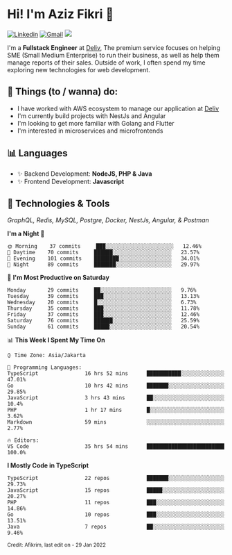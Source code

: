 <!-- Greetings -->
# Hi! I'm Aziz Fikri :bow:

<!-- Social Media -->
[![Linkedin](https://img.shields.io/badge/-afikrim-blue?style=flat&logo=Linkedin&logoColor=white)](https://www.linkedin.com/in/afikrim/)
[![Gmail](https://img.shields.io/badge/-afikrim10@gmail.com-c14438?style=flat&logo=Gmail&logoColor=white)](mailto:afikrim10@gmail.com)
![](https://komarev.com/ghpvc/?username=afikrim&label=Visitor&color=2bbc8a)

<!-- Introduction -->
I'm a **Fullstack Engineer** at [Deliv](https://kios.deliv.id), The premium service focuses on helping SME (Small Medium Enterprise) to run their business, as well as help them manage reports of their sales. Outside of work, I often spend my time exploring new technologies for web development.

## 📃 Things (to / wanna) do:
- I have worked with AWS ecosystem to manage our application at [Deliv](https://kios.deliv.id)
- I'm currently build projects with NestJs and Angular
- I'm looking to get more familiar with Golang and Flutter
- I'm interested in microservices and microfrontends

## 📊 Languages
- ✨ Backend Development: **NodeJS, PHP & Java**
- ✨ Frontend Development: **Javascript**

## 🔧 Technologies & Tools
*GraphQL, Redis, MySQL, Postgre, Docker, NestJs, Angular, & Postman*

<!--START_SECTION:waka-->
**I'm a Night 🦉** 

```text
🌞 Morning    37 commits     ███░░░░░░░░░░░░░░░░░░░░░░   12.46% 
🌆 Daytime    70 commits     ██████░░░░░░░░░░░░░░░░░░░   23.57% 
🌃 Evening    101 commits    ████████░░░░░░░░░░░░░░░░░   34.01% 
🌙 Night      89 commits     ███████░░░░░░░░░░░░░░░░░░   29.97%

```
📅 **I'm Most Productive on Saturday** 

```text
Monday       29 commits     ██░░░░░░░░░░░░░░░░░░░░░░░   9.76% 
Tuesday      39 commits     ███░░░░░░░░░░░░░░░░░░░░░░   13.13% 
Wednesday    20 commits     █░░░░░░░░░░░░░░░░░░░░░░░░   6.73% 
Thursday     35 commits     ███░░░░░░░░░░░░░░░░░░░░░░   11.78% 
Friday       37 commits     ███░░░░░░░░░░░░░░░░░░░░░░   12.46% 
Saturday     76 commits     ██████░░░░░░░░░░░░░░░░░░░   25.59% 
Sunday       61 commits     █████░░░░░░░░░░░░░░░░░░░░   20.54%

```


📊 **This Week I Spent My Time On** 

```text
⌚︎ Time Zone: Asia/Jakarta

💬 Programming Languages: 
TypeScript               16 hrs 52 mins      ███████████░░░░░░░░░░░░░░   47.01% 
Go                       10 hrs 42 mins      ███████░░░░░░░░░░░░░░░░░░   29.85% 
JavaScript               3 hrs 43 mins       ██░░░░░░░░░░░░░░░░░░░░░░░   10.4% 
PHP                      1 hr 17 mins        █░░░░░░░░░░░░░░░░░░░░░░░░   3.62% 
Markdown                 59 mins             ░░░░░░░░░░░░░░░░░░░░░░░░░   2.77%

🔥 Editors: 
VS Code                  35 hrs 54 mins      █████████████████████████   100.0%

```

**I Mostly Code in TypeScript** 

```text
TypeScript               22 repos            ███████░░░░░░░░░░░░░░░░░░   29.73% 
JavaScript               15 repos            █████░░░░░░░░░░░░░░░░░░░░   20.27% 
PHP                      11 repos            ███░░░░░░░░░░░░░░░░░░░░░░   14.86% 
Go                       10 repos            ███░░░░░░░░░░░░░░░░░░░░░░   13.51% 
Java                     7 repos             ██░░░░░░░░░░░░░░░░░░░░░░░   9.46%

```



<!--END_SECTION:waka-->

<sub>Credit: Afikrim, last edit on - 29 Jan 2022</sub>
